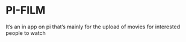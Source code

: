 # PI-FILM
It’s an in app on pi that’s mainly for the upload of movies for interested people to watch 
